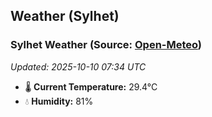 ## Weather (Sylhet)

<!-- WEATHER-START -->
### Sylhet Weather (Source: [Open-Meteo](https://open-meteo.com))
_Updated: 2025-10-10 07:34 UTC_
* 🌡️ **Current Temperature:** 29.4°C
* 💧 **Humidity:** 81%
<!-- WEATHER-END -->























































































